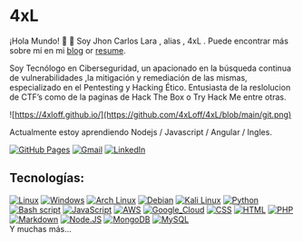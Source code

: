 # 4xL

¡Hola Mundo! :wave: :wave:
Soy Jhon Carlos Lara , alias , 4xL .
Puede encontrar más sobre mí en mi [blog](https://4xloff.github.io/about/) or [resume](https://4xloff.github.io/resume/).

Soy Tecnólogo en Ciberseguridad, un apacionado en la búsqueda continua de vulnerabilidades ,la mitigación y 
remediación de las mismas, especializado en el Pentesting y Hacking Ético. Entusiasta de la reslolucion 
de CTF’s como de la paginas de Hack The Box o Try Hack Me entre otras.

![https://4xloff.github.io/](https://github.com/4xLoff/4xL/blob/main/git.png)

Actualmente estoy aprendiendo Nodejs / Javascript / Angular / Ingles.

[![GitHub Pages](https://img.shields.io/badge/-GitHub%20Pages-6495ED?logo=Github)](https://4xloff.github.io/)
[![Gmail](https://img.shields.io/badge/Gmail-d14836?style=flat&logo=Gmail&logoColor=white)](mailto:jesiel1990arthas@gmail.com)
[![LinkedIn](https://img.shields.io/badge/LinkedIn-blue?style=flat&logo=Linkedin&logoColor=white)](https://www.linkedin.com/in/jhoncarloslara/)

## Tecnologías:

[![Linux](https://img.shields.io/badge/Linux-FCC624?style=for-the-badge&logo=linux&logoColor=black)]()
[![Windows](https://img.shields.io/badge/Windows-0078D6?style=for-the-badge&logo=windows&logoColor=white)]()
[![Arch Linux](https://img.shields.io/badge/Arch_Linux-1793D1?style=for-the-badge&logo=arch-linux&logoColor=white)]()
[![Debian](https://img.shields.io/badge/Debian-A81D33?style=for-the-badge&logo=debian&logoColor=white)]()
[![Kali Linux](https://img.shields.io/badge/Kali_Linux-557C94?style=for-the-badge&logo=kali-linux&logoColor=white)]()
[![Python](https://img.shields.io/badge/Python-3776AB?style=for-the-badge&logo=python&logoColor=white)]()
[![Bash script](https://img.shields.io/badge/Shell_Script-121011?style=for-the-badge&logo=gnu-bash&logoColor=white)]()
[![JavaScript](https://img.shields.io/badge/JavaScript-F7DF1E?style=for-the-badge&logo=javascript&logoColor=black)]()
[![AWS](https://img.shields.io/badge/Amazon_AWS-232F3E?style=for-the-badge&logo=amazon-aws&logoColor=white)]()
[![Google_Cloud](https://img.shields.io/badge/Google_Cloud-4285F4?style=for-the-badge&logo=googlecloud&logoColor=white&labelColor=101010)]()
[![CSS](https://img.shields.io/badge/CSS-239120?&style=for-the-badge&logo=css3&logoColor=white)]()
[![HTML](https://img.shields.io/badge/HTML-239120?style=for-the-badge&logo=html5&logoColor=white)]()
[![PHP](https://img.shields.io/badge/PHP-777BB4?style=for-the-badge&logo=php&logoColor=white)]()
[![Markdown](https://img.shields.io/badge/Markdown-000000?style=for-the-badge&logo=markdown&logoColor=white)]()
[![Node.JS](https://img.shields.io/badge/Node.js-43853D?style=for-the-badge&logo=node.js&logoColor=white)]()
[![MongoDB](https://img.shields.io/badge/MongoDB-4EA94B?style=for-the-badge&logo=mongodb&logoColor=white)]()
[![MySQL](https://img.shields.io/badge/MySQL-005C84?style=for-the-badge&logo=mysql&logoColor=white)]()
</br>
Y muchas más...
